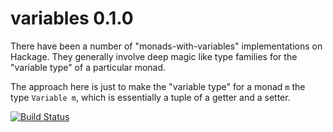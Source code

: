 variables 0.1.0
===============

There have been a number of "monads-with-variables" implementations
on Hackage. They generally involve deep magic like type families
for the "variable type" of a particular monad.

The approach here is just to make the "variable type" for a monad
`m` the type `Variable m`, which is essentially a tuple of a getter
and a setter.

[![Build Status](https://travis-ci.org/prophile/variables.png?branch=master)](https://travis-ci.org/prophile/variables)


